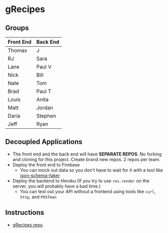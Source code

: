 # gRecipes 

## Groups

| Front End | Back End |
| --------- | -------- |
| Thomas | J |
| RJ | Sara |
| Lane | Paul V |
| Nick | Bill |
| Nate | Tom |
| Brad | Paul T |
| Louis |	Anita |
| Matt | Jordan |
| Daria |	Stephen |
| Jeff | Ryan |

## Decoupled Applications

* The front end and the back end will have **SEPARATE REPOS**. No forking and cloning for this project. Create brand new repos. 2 repos per team.
* Deploy the front end to Firebase
  * You can mock out data so you don't have to wait for it with a tool like [json-schema-faker](https://github.com/json-schema-faker/json-schema-faker)
* Deploy the backend to Heroku (If you try to use `res.render` on the server, you will probably have a bad time.)
  * You can test out your API without a frontend using tools like `curl`, `http`, and `POSTman`

## Instructions

* [gRecipes repo](https://github.com/gSchool/gRecipes)